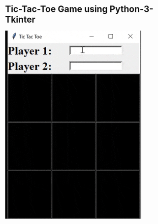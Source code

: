 # Tic-Tac-Toe Game using Python-3-Tkinter
![TicTacToe](https://github.com/Naga-kalyan/BasicPython/blob/master/Projects/Tic-Tac-Toe/Img/TicTocToe.gif)
